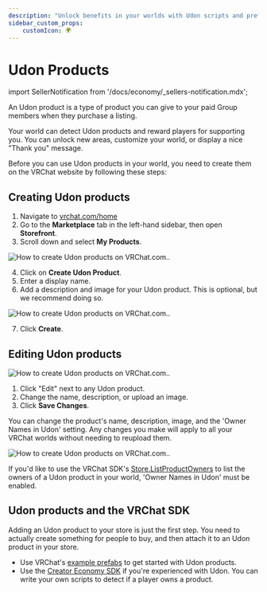```yaml
---
description: "Unlock benefits in your worlds with Udon scripts and prefabs."
sidebar_custom_props:
    customIcon: 🌍
---
```


# Udon Products

import SellerNotification from '/docs/economy/_sellers-notification.mdx';

<SellerNotification/>

An Udon product is a type of product you can give to your paid Group members when they purchase a listing.

Your world can detect Udon products and reward players for supporting you. You can unlock new areas, customize your world, or display a nice "Thank you" message.

Before you can use Udon products in your world, you need to create them on the VRChat website by following these steps:

## Creating Udon products

1. Navigate to [vrchat.com/home](https://vrchat.com/home)
2. Go to the **Marketplace** tab in the left-hand sidebar, then open **Storefront**.
3. Scroll down and select **My Products**.

![How to create Udon products on VRChat.com..](/img/economy/products/web-create-udon-product-button.png)

4. Click on **Create Udon Product**.
5. Enter a display name.
6. Add a description and image for your Udon product. This is optional, but we recommend doing so.

![How to create Udon products on VRChat.com..](/img/economy/products/web-create-udon-product-popup.png)

7. Click **Create**. 

## Editing Udon products

![How to create Udon products on VRChat.com..](/img/economy/products/web-create-udon-product-list-entry.png)

1. Click "Edit" next to any Udon product.
2. Change the name, description, or upload an image.
3. Click **Save Changes**.

You can change the product's name, description, image, and the 'Owner Names in Udon' setting. Any changes you make will apply to all your VRChat worlds without needing to reupload them. 

![How to create Udon products on VRChat.com..](/img/economy/products/web-enable-owner-names-in-udon.png)

If you'd like to use the VRChat SDK's [Store.ListProductOwners](/economy/sdk/udon-documentation#storelistproductowners) to list the owners of a Udon product in your world, 'Owner Names in Udon' must be enabled.


## Udon products and the VRChat SDK

Adding an Udon product to your store is just the first step. You need to actually create something for people to buy, and then attach it to an Udon product in your store.

- Use VRChat's [example prefabs](/economy/sdk/examples/) to get started with Udon products.
- Use the [Creator Economy SDK](/economy/sdk/) if you're experienced with Udon. You can write your own scripts to detect if a player owns a product.
